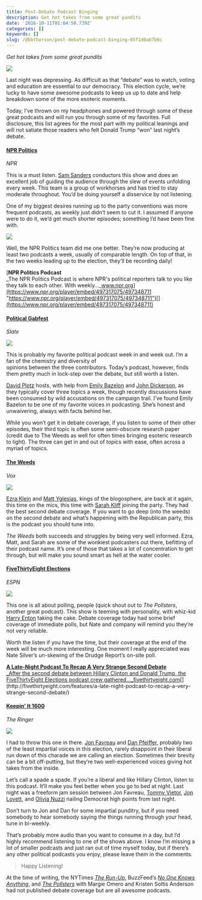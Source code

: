 ```yaml
---
title: Post-Debate Podcast Binging
description: Get hot takes from some great pundits
date: '2016-10-11T01:04:58.739Z'
categories: []
keywords: []
slug: /@bbthorson/post-debate-podcast-binging-65f1d0ab7b6c
---
```


_Get hot takes from some great pundits_

![](img/1__Vnjrrzd80__dp__SXrtXYICg.jpeg)

Last night was depressing. As difficult as that “debate” was to watch, voting and education are essential to our democracy. This election cycle, we’re lucky to have some awesome podcasts to keep us up to date and help breakdown some of the more esoteric moments.

Today, I’ve thrown on my headphones and powered through some of these great podcasts and will run you through some of my favorites. Full disclosure, this list agrees for the most part with my political leanings and will not satiate those readers who felt Donald Trump “won” last night’s debate.

#### [NPR Politics](http://www.npr.org/podcasts/510310/npr-politics-podcast)

_NPR_

This is a must listen. [Sam Sanders](https://medium.com/u/6a728fa907e1) conductors this show and does an excellent job of guiding the audience through the slew of events unfolding every week. This team is a group of workhorses and has tried to stay moderate throughout. You’d be doing yourself a disservice by not listening.

One of my biggest desires running up to the party conventions was more frequent podcasts, as weekly just didn’t seem to cut it. I assumed if anyone were to do it, we’d get much shorter episodes; something I’d have been fine with.

![](img/1__wYdoNQmCRDvTqHjZ67dfqQ.jpeg)

Well, the NPR Politics team did me one better. They’re now producing at least two podcasts a week, usually of comparable length. On top of that, in the two weeks leading up to the election, they’ll be recording daily!

[**NPR Politics Podcast**  
_The NPR Politics Podcast is where NPR's political reporters talk to you like they talk to each other. With weekly…_www.npr.org](https://www.npr.org/player/embed/497317075/497348711 "https://www.npr.org/player/embed/497317075/497348711")[](https://www.npr.org/player/embed/497317075/497348711)

#### [Political Gabfest](http://www.slate.com/articles/podcasts/gabfest.html)

_Slate_

![](img/1__jXq__YDZ6SpKiVezGMjh__bQ.jpeg)

This is probably my favorite political podcast week in and week out. I’m a fan of the chemistry and diversity of opinions between the three contributors. Today’s podcast, however, finds them pretty much in lock-step over the debate, but still worth a listen.

[David Plotz](https://medium.com/u/a9534d41d9bf) hosts, with help from [Emily Bazelon](https://twitter.com/emilybazelon) and [John Dickerson](https://medium.com/u/cf81f5da4d24), as they typically cover three topics a week, though recently discussions have been consumed by wild accusations on the campaign trail. I’ve found Emily Bazelon to be one of my favorite voices in podcasting. She’s honest and unwaivering, always with facts behind her.

While you won’t get it in debate coverage, if you listen to some of their other episodes, their third topic is often some semi-obscure research paper (credit due to The Weeds as well for often times bringing esoteric research to light). The three can get in and out of topics with ease, often across a myriad of topics.

#### [The Weeds](http://www.vox.com/the-weeds)

_Vox_

![](img/1__MyBkAEAQYq9iyFjpjlQmew.jpeg)

[Ezra Klein](https://medium.com/u/ded33642f914) and [Matt Yglesias](https://medium.com/u/6db5e5e667c7), kings of the blogosphere, are back at it again, this time on the mics, this time with [Sarah Kliff](https://twitter.com/sarahkliff) joining the party. They had the best second debate coverage. If you want to go deep (into the weeds) on the second debate and what’s happening with the Republican party, this is the podcast you should tune into.

_The Weeds_ both succeeds and struggles by being very well informed. Ezra, Matt, and Sarah are some of the wonkiest podcasters out there, befitting of their podcast name. It’s one of those that takes a lot of concentration to get through, but will make you sound smart as hell at the water cooler.

#### [FiveThirtyEight Elections](http://fivethirtyeight.com/tag/elections-podcast/)

_ESPN_

![](img/1__n3Nbfgh6IVeUOPeh4OJH1g.png)

This one is all about polling, people (quick shout out to _The Pollsters_, another great podcast). This show is teeming with personality, with whiz-kid [Harry Enton](https://twitter.com/ForecasterEnten) taking the cake. Debate coverage today had some brief coverage of immediate polls, but Nate and company will remind you they’re not very reliable.

Worth the listen if you have the time, but their coverage at the end of the week will be much more interesting. One moment I really appreciated was Nate Silver’s un-skewing of the Drudge Report’s on-site poll.

[**A Late-Night Podcast To Recap A Very Strange Second Debate**  
_After the second debate between Hillary Clinton and Donald Trump, the FiveThirtyEight Elections podcast crew gathered…_fivethirtyeight.com](http://fivethirtyeight.com/features/a-late-night-podcast-to-recap-a-very-strange-second-debate/ "http://fivethirtyeight.com/features/a-late-night-podcast-to-recap-a-very-strange-second-debate/")[](http://fivethirtyeight.com/features/a-late-night-podcast-to-recap-a-very-strange-second-debate/)

#### [Keepin' It 1600](https://www.google.com/amp/s/theringer.com/amp/p/220924af4c94)

_The Ringer_

![](img/1__fjUVz5B2kZIMvQF5Lzjl0g.jpeg)

I had to throw this one in there. [Jon Favreau](https://medium.com/u/1756c73a8e19) and [Dan Pfeiffer](https://medium.com/u/14c5735369c3), probably two of the least impartial voices in this election, rarely disappoint in their liberal run down of this charade we are calling an election. Sometimes their brevity can be a bit off-putting, but they’re two well-experienced voices giving hot takes from the inside.

Let’s call a spade a spade. If you’re a liberal and like Hillary Clinton, listen to this podcast. It’ll make you feel better when you go to bed at night. Last night was a freeform jam session between Jon Favreau, [Tommy Vietor](https://medium.com/u/a32a3220f7c2), [Jon Lovett](https://twitter.com/jonlovett), and [Olivia Nuzzi](https://twitter.com/Olivianuzzi) nailing Democrat high points from last night.

Don’t turn to Jon and Dan for some impartial punditry, but if you need somebody to hear somebody saying the things running through your head, tune in bi-weekly.

That’s probably more audio than you want to consume in a day, but I’d highly recommend listening to one of the shows above. I know I’m missing a lot of smaller podcasts and just ran out of time myself today, but if there’s any other political podcasts you enjoy, please leave them in the comments.

> Happy Listening!

At the time of writing, the NYTimes [_The Run-Up_](http://www.nytimes.com/podcasts/run-up), BuzzFeed’s [_No One Knows Anything_](https://www.acast.com/nooneknows), and [_The Pollsters_](http://www.thepollsters.com/) with Margie Omero and Kristen Soltis Anderson had not published debate coverage but are all awesome podcasts.